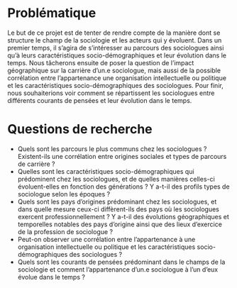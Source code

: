 # Problématique
Le but de ce projet est de tenter de rendre compte de la manière dont se structure le champ de la sociologie et les acteurs qui y évoluent. Dans un premier temps, il s’agira de s’intéresser au parcours des sociologues ainsi qu’à leurs caractéristiques socio-démographiques et leur évolution dans le temps. Nous tâcherons ensuite de poser la question de l’impact géographique sur la carrière d’un.e sociologue, mais aussi de la possible corrélation entre l’appartenance une organisation intellectuelle ou politique et les caractéristiques socio-démographiques des sociologues. Pour finir, nous souhaiterions voir comment se répartissent les sociologues entre différents courants de pensées et leur évolution dans le temps.

# Questions de recherche
- Quels sont les parcours le plus communs chez les sociologues ? Existent-ils une corrélation entre origines sociales et types de parcours de carrière ?
- Quelles sont les caractéristiques socio-démographiques qui prédominent chez les sociologues, et de quelles manières celles-ci évoluent-elles en fonction des générations ? Y a-t-il des profils types de sociologue selon les époques ?
- Quels sont les pays d’origines prédominant chez les sociologues, et dans quelle mesure ceux-ci diffèrent-ils des pays où les sociologues exercent professionnellement ? Y a-t-il des évolutions géographiques et temporelles notables des pays d’origine ainsi que des lieux d’exercice de la profession de sociologue ?
- Peut-on observer une corrélation entre l’appartenance à une organisation intellectuelle ou politique et les caractéristiques socio-démographiques des sociologues ? 
- Quels sont les courants de pensées prédominant dans le champs de la sociologie et comment l’appartenance d’un.e sociologue à l’un d’eux évolue dans le temps ?